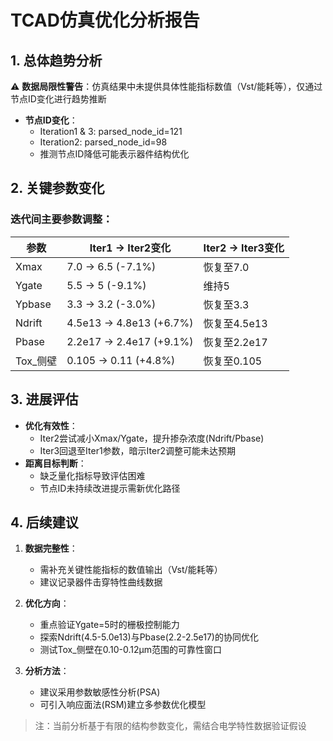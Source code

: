 

# TCAD仿真优化分析报告

## 1. 总体趋势分析
⚠️ **数据局限性警告**：仿真结果中未提供具体性能指标数值（Vst/能耗等），仅通过节点ID变化进行趋势推断

- **节点ID变化**：
  - Iteration1 & 3: parsed_node_id=121
  - Iteration2: parsed_node_id=98
  - 推测节点ID降低可能表示器件结构优化

## 2. 关键参数变化
### 迭代间主要参数调整：
| 参数        | Iter1 → Iter2变化        | Iter2 → Iter3变化        |
|------------|-------------------------|-------------------------|
| Xmax       | 7.0 → 6.5 (-7.1%)       | 恢复至7.0               |
| Ygate      | 5.5 → 5 (-9.1%)         | 维持5                   |
| Ypbase     | 3.3 → 3.2 (-3.0%)       | 恢复至3.3               |
| Ndrift     | 4.5e13 → 4.8e13 (+6.7%) | 恢复至4.5e13            |
| Pbase      | 2.2e17 → 2.4e17 (+9.1%)| 恢复至2.2e17            |
| Tox_侧壁   | 0.105 → 0.11 (+4.8%)    | 恢复至0.105             |

## 3. 进展评估
- **优化有效性**：
  - Iter2尝试减小Xmax/Ygate，提升掺杂浓度(Ndrift/Pbase)
  - Iter3回退至Iter1参数，暗示Iter2调整可能未达预期
- **距离目标判断**：
  - 缺乏量化指标导致评估困难
  - 节点ID未持续改进提示需新优化路径

## 4. 后续建议
1. **数据完整性**：
   - 需补充关键性能指标的数值输出（Vst/能耗等）
   - 建议记录器件击穿特性曲线数据

2. **优化方向**：
   - 重点验证Ygate=5时的栅极控制能力
   - 探索Ndrift(4.5-5.0e13)与Pbase(2.2-2.5e17)的协同优化
   - 测试Tox_侧壁在0.10-0.12μm范围的可靠性窗口

3. **分析方法**：
   - 建议采用参数敏感性分析(PSA)
   - 可引入响应面法(RSM)建立多参数优化模型

> 注：当前分析基于有限的结构参数变化，需结合电学特性数据验证假设